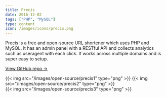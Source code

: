 ```yaml
---
title: Precis
date: 2016-12-02
tags: ["PHP", "MySQL"]
type: content
icon: /images/icons/precis.png
---
```


Precis is a free and open-source URL shortener which uses PHP and MySQL. It has an admin panel with a RESTful API and collects analytics such as useragent with each click. It works across multiple domains and is super easy to setup.

<!--more-->

[View GitHub repo &rarr;](https://github.com/AnandChowdhary/precis)

<div class="two-images">
	{{< img src="/images/open-source/precis1" type="png" >}}
	{{< img src="/images/open-source/precis2" type="png" >}}
</div>
<div class="two-images">
	{{< img src="/images/open-source/precis3" type="png" >}}
</div>